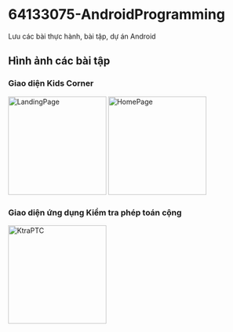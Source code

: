 # 64133075-AndroidProgramming
Lưu các bài thực hành, bài tập, dự án Android

## Hình ảnh các bài tập
### Giao diện Kids Corner
<img width="200" alt="LandingPage" src="https://github.com/user-attachments/assets/6538839c-cdc0-4195-bd88-554fb69ac153" />
<img alt="HomePage" width="200" src="https://github.com/user-attachments/assets/3fb2e4db-33a7-4709-a5b9-edbf50413145" >




### Giao diện ứng dụng Kiểm tra phép toán cộng
<img width="200" alt="KtraPTC" src="https://github.com/user-attachments/assets/983ca53e-2f9d-47fd-b3ef-0e8c19a84395" />

